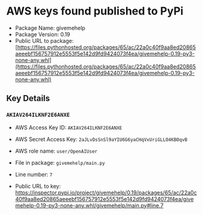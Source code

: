 # AWS keys found published to PyPi

* Package Name: givemehelp
* Package Version: 0.19
* Public URL to package: [https://files.pythonhosted.org/packages/65/ac/22a0c40f9aa8ed20865aeeebf156757912e5553f5e142d9fd9424073f4ea/givemehelp-0.19-py3-none-any.whl](https://files.pythonhosted.org/packages/65/ac/22a0c40f9aa8ed20865aeeebf156757912e5553f5e142d9fd9424073f4ea/givemehelp-0.19-py3-none-any.whl)

## Key Details

### `AKIAV264ILKNF2E6ANXE`

* AWS Access Key ID: `AKIAV264ILKNF2E6ANXE`
* AWS Secret Access Key: `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` 
* AWS role name: `user/OpenAIUser`
* File in package: `givemehelp/main.py`
* Line number: `7`

* Public URL to key: https://inspector.pypi.io/project/givemehelp/0.19/packages/65/ac/22a0c40f9aa8ed20865aeeebf156757912e5553f5e142d9fd9424073f4ea/givemehelp-0.19-py3-none-any.whl/givemehelp/main.py#line.7


